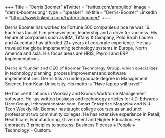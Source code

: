 +++
Title = "Derris Boomer"
#Twitter = "twitter.com/arapulido"
image = "derris-boomer.png"
type = "speaker"
linktitle = "Derris-Boomer"
LinkedIn = "https://www.linkedin.com/in/derrisboomer/"
+++

Derris Boomer has worked for Fortune 500 companies since he was 16. Each has taught him perseverance, leadership and a drive for success. His tenure at companies such as IBM, Tiffany & Company, Polo Ralph Lauren and Accenture has afforded 20+ years of corporate experience. He has traveled the globe implementing technology systems in Europe, North America and Asia. His focus areas are HRIS, Payroll and ERP Implementations.

Derris is founder and CEO of Boomer Technology Group, which specializes in technology planning, process improvement and software implementations. Derris has an undergraduate degree in Management Science from Kean University. His motto is “Have laptop will travel!”

He has certifications in Workday and Kronos Workforce Management software. He has written business and technology articles for J.D. Edwards User Group, Inthegardenstate.com, Smart Enterprise Magazine and N.J. Tech Weekly. Mr. Boomer has taught college courses as an adjunct professor at two community colleges. He has extensive experience in Retail, Healthcare, Manufacturing, Government and Higher Education. He embraces 3 principles to success; Business Process + People + Technology = Custom.
